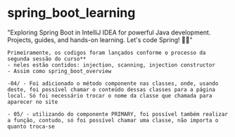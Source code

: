 # spring_boot_learning
"Exploring Spring Boot in IntelliJ IDEA for powerful Java development. Projects, guides, and hands-on learning. Let's code Spring! 🌱🚀"

    Primeiramente, os codigos foram lançados conforme o processo da segunda sessão do curso**
    - neles estão contidos: injection, scanning, injection constructor
    - Assim como spring_boot_overview
    
    -04/ - Foi adicionado o método componente nas classes, onde, usando deste, foi possível chamar o conteúdo dessas classes para a página local. Só foi necessário trocar o nome da classe que chamada para aparecer no site
    
    - 05/ - utilizando do componente PRIMARY, foi possível também realizar a função, contudo, só foi possível chamar uma classe, não importa o quanto troca-se
